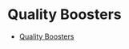 # Quality Boosters
- [Quality Boosters](https://learnprompting.org/docs/image_prompting/quality_boosters)
